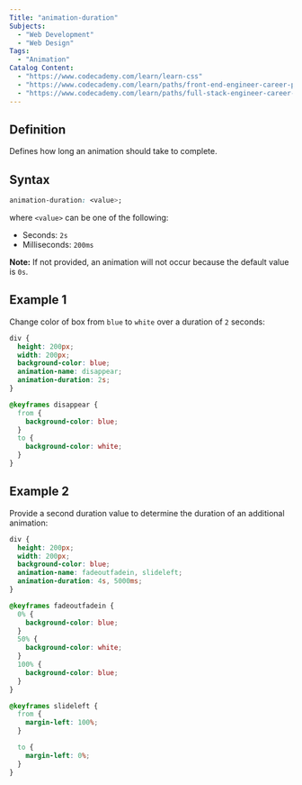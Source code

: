 ```yaml
---
Title: "animation-duration"
Subjects:
  - "Web Development"
  - "Web Design"
Tags:
  - "Animation"
Catalog Content:
  - "https://www.codecademy.com/learn/learn-css"
  - "https://www.codecademy.com/learn/paths/front-end-engineer-career-path"
  - "https://www.codecademy.com/learn/paths/full-stack-engineer-career-path"
---
```


## Definition

Defines how long an animation should take to complete.

## Syntax

```css
animation-duration: <value>;
```

where `<value>` can be one of the following:

- Seconds: `2s`
- Milliseconds: `200ms`

**Note:** If not provided, an animation will not occur because the default value is `0s`.

## Example 1

Change color of box from `blue` to `white` over a duration of `2` seconds:

```css
div {
  height: 200px;
  width: 200px;
  background-color: blue;
  animation-name: disappear;
  animation-duration: 2s;
}

@keyframes disappear {
  from {
    background-color: blue;
  }
  to {
    background-color: white;
  }
}
```

## Example 2

Provide a second duration value to determine the duration of an additional animation:

```css
div {
  height: 200px;
  width: 200px;
  background-color: blue;
  animation-name: fadeoutfadein, slideleft;
  animation-duration: 4s, 5000ms;
}

@keyframes fadeoutfadein {
  0% {
    background-color: blue;
  }
  50% {
    background-color: white;
  }
  100% {
    background-color: blue;
  }
}

@keyframes slideleft {
  from {
    margin-left: 100%;
  }

  to {
    margin-left: 0%;
  }
}
```
